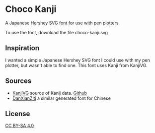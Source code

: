 # Choco Kanji

A Japanese Hershey SVG font for use with pen plotters.

To use the font, download the file choco-kanji.svg

## Inspiration

I wanted a simple Japanese Hershey SVG font I could use with my pen plotter, but wasn't able to find one. This font uses Kanji from KanjiVG.

## Sources

- [KanjiVG](https://kanjivg.tagaini.net/index.html) source of Kanij data. [Github](https://github.com/KanjiVG/kanjivg)
- [DanXianZiti](https://github.com/NicholasARossi/generative_artforms/tree/main/generative_fonts/chinese) a similar generated font for Chinese

## License

[CC BY-SA 4.0](https://creativecommons.org/licenses/by-sa/4.0/deed.en)